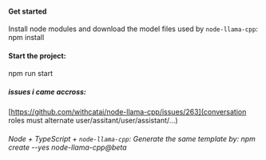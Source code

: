 #### Get started
Install node modules and download the model files used by `node-llama-cpp`: npm install

#### Start the project:
npm run start

##### issues i came accross:
[https://github.com/withcatai/node-llama-cpp/issues/263](conversation roles must alternate user/assitant/user/assistant/...)

###### Node + TypeScript + `node-llama-cpp`: Generate the same template by: npm create --yes node-llama-cpp@beta